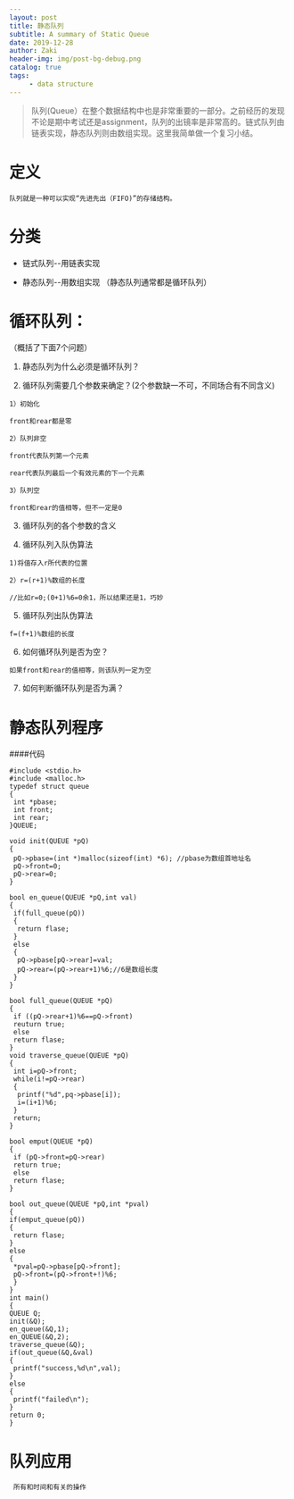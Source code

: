 ```yaml
---
layout: post
title: 静态队列
subtitle: A summary of Static Queue
date: 2019-12-28
author: Zaki
header-img: img/post-bg-debug.png
catalog: true
tags:
     - data structure
---
```


>队列(Queue）在整个数据结构中也是非常重要的一部分。之前经历的发现不论是期中考试还是assignment，队列的出镜率是非常高的。链式队列由链表实现，静态队列则由数组实现。这里我简单做一个复习小结。

# 定义


    队列就是一种可以实现“先进先出（FIFO)”的存储结构。
    
# 分类

  * 链式队列--用链表实现
   
  * 静态队列--用数组实现
  （静态队列通常都是循环队列）
  
# 循环队列：
 （概括了下面7个问题）
  
  1. 静态队列为什么必须是循环队列？
  
  2. 循环队列需要几个参数来确定？(2个参数缺一不可，不同场合有不同含义)
      
    1）初始化
     
    front和rear都是零
      
    2）队列非空
     
    front代表队列第一个元素
     
    rear代表队列最后一个有效元素的下一个元素
     
    3）队列空
     
    front和rear的值相等，但不一定是0
     
  3. 循环队列的各个参数的含义
  
  4. 循环队列入队伪算法
  
    1)将值存入r所代表的位置
    
    2）r=(r+1)%数组的长度
    
    //比如r=0;(0+1)%6=0余1，所以结果还是1，巧妙
    
  5. 循环队列出队伪算法
  
    f=(f+1)%数组的长度
    
  6. 如何循环队列是否为空？
  
    如果front和rear的值相等，则该队列一定为空
    
  7. 如何判断循环队列是否为满？
  
  
# 静态队列程序

####代码

    #include <stdio.h>
    #include <malloc.h>
    typedef struct queue
    {
     int *pbase;
     int front;
     int rear;
    }QUEUE;
    
    void init(QUEUE *pQ)
    {
     pQ->pbase=(int *)malloc(sizeof(int) *6); //pbase为数组首地址名
     pQ->front=0;
     pQ->rear=0;
    }
    
    bool en_queue(QUEUE *pQ,int val)
    {
     if(full_queue(pQ))
     {
      return flase;
     }
     else
     {
      pQ->pbase[pQ->rear]=val;
      pQ->rear=(pQ->rear+1)%6;//6是数组长度
     }
    }
    
    bool full_queue(QUEUE *pQ)
    {
     if ((pQ->rear+1)%6==pQ->front)
     reuturn true;
     else
     return flase;
    }
    void traverse_queue(QUEUE *pQ)
    {
     int i=pQ->front;
     while(i!=pQ->rear)
     {
      printf("%d",pq->pbase[i]);
      i=(i+1)%6;
     }
     return;
    }
    
    bool emput(QUEUE *pQ)
    {
     if (pQ->front=pQ->rear)
     return true;
     else
     return flase;
    }
    
    bool out_queue(QUEUE *pQ,int *pval)
    {
    if(emput_queue(pQ))
    {
     return flase;
    }
    else
    {
     *pval=pQ->pbase[pQ->front];
     pQ->front=(pQ->front+!)%6;
     }
    }
    int main()
    {
    QUEUE Q;
    init(&Q);
    en_queue(&Q,1);
    en_QUEUE(&Q,2);
    traverse_queue(&Q);
    if(out_queue(&Q,&val)
    {
     printf("success,%d\n",val);
    }
    else
    {
     printf("failed\n");
    }
    return 0;
    }
    
# 队列应用
     
     所有和时间和有关的操作
     
